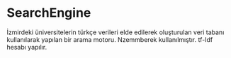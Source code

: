 # SearchEngine
İzmirdeki üniversitelerin  türkçe verileri elde edilerek oluşturulan veri tabanı kullanılarak yapılan bir arama motoru.
Nzemmberek kullanılmıştır. tf-Idf hesabı yapılır. 

